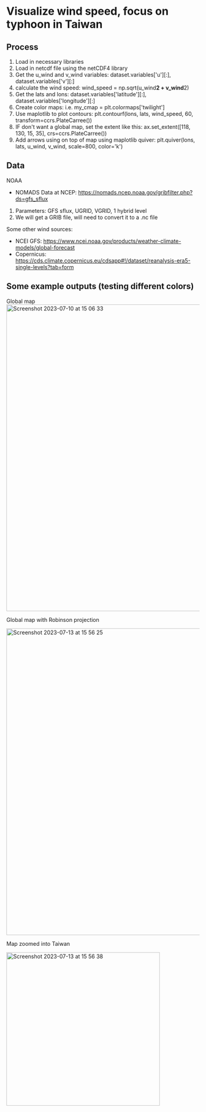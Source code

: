 # Visualize wind speed, focus on typhoon in Taiwan

## Process
1. Load in necessary libraries
2. Load in netcdf file using the netCDF4 library
3. Get the u_wind and v_wind variables: dataset.variables['u'][:], dataset.variables['v'][:]
4. calculate the wind speed: wind_speed = np.sqrt(u_wind**2 + v_wind**2)
5. Get the lats and lons: dataset.variables['latitude'][:], dataset.variables['longitude'][:]
6. Create color maps: i.e. my_cmap = plt.colormaps['twilight']
7. Use maplotlib to plot contours: plt.contourf(lons, lats, wind_speed, 60, transform=ccrs.PlateCarree())
8. IF don't want a global map, set the extent like this: ax.set_extent([118, 130, 15, 35], crs=ccrs.PlateCarree())
9. Add arrows using on top of map using maplotlib quiver: plt.quiver(lons, lats, u_wind, v_wind, scale=800, color='k')

## Data
NOAA
- NOMADS Data at NCEP: https://nomads.ncep.noaa.gov/gribfilter.php?ds=gfs_sflux
1. Parameters: GFS sflux, UGRID, VGRID, 1 hybrid level
2. We will get a GRIB file, will need to convert it to a .nc file 

Some other wind sources: 
- NCEI GFS: https://www.ncei.noaa.gov/products/weather-climate-models/global-forecast
- Copernicus: https://cds.climate.copernicus.eu/cdsapp#!/dataset/reanalysis-era5-single-levels?tab=form


## Some example outputs (testing different colors)
Global map
<img width="800" alt="Screenshot 2023-07-10 at 15 06 33" src="https://github.com/jhjanicki/TW_typhoon_wind_visualization/assets/6565011/45c86442-b80f-4ed3-98c0-e8eb66396ee0">

Global map with Robinson projection

<img width="800" alt="Screenshot 2023-07-13 at 15 56 25" src="https://github.com/jhjanicki/TW_typhoon_wind_visualization/assets/6565011/37566b7b-f8b3-4a30-bee3-8d20822b32c2">

Map zoomed into Taiwan

<img width="400" alt="Screenshot 2023-07-13 at 15 56 38" src="https://github.com/jhjanicki/TW_typhoon_wind_visualization/assets/6565011/59e055a0-8157-46d9-b1ee-38337c83c2c6">


